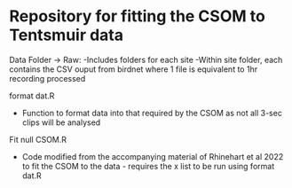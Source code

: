 # Repository for fitting the CSOM to Tentsmuir data 

Data Folder -> Raw:
-Includes folders for each site
-Within site folder, each contains the CSV ouput from birdnet where 1 file is equivalent to 1hr recording processed

format dat.R
- Function to format data into that required by the CSOM as not all 3-sec clips will be analysed 

Fit null CSOM.R 
- Code modified from the accompanying material of Rhinehart et al 2022 to fit the CSOM to the data - requires the x list to be run using format dat.R

